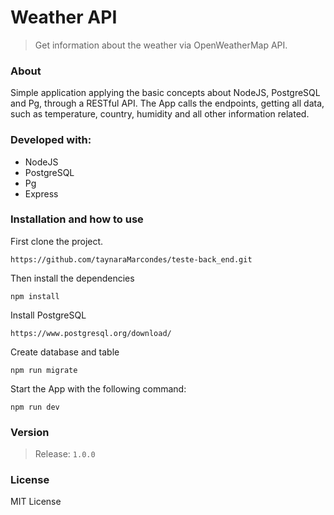 # Weather API

> Get information about the weather via OpenWeatherMap API.

### About

Simple application applying the basic concepts about NodeJS, PostgreSQL and Pg, through a RESTful API. The App calls the endpoints, getting all data, such as temperature, country, humidity and all other information related.

### Developed with:

- NodeJS
- PostgreSQL
- Pg
- Express

### Installation and how to use

First clone the project.

```
https://github.com/taynaraMarcondes/teste-back_end.git
```

Then install the dependencies

```
npm install
```

Install PostgreSQL

```
https://www.postgresql.org/download/
```

Create database and table

```
npm run migrate
```

Start the App with the following command:

```
npm run dev
```

### Version

> Release: `1.0.0`

### License

MIT License

